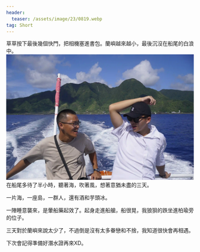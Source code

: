 ```yaml
---
header:
  teaser: /assets/image/23/0819.webp
tag: Short
---
```

草草按下最後幾個快門，把相機塞進書包。蘭嶼越來越小，最後沉沒在船尾的白浪中。
![](/assets/image/23/0819.webp)
在船尾多待了半小時，聽著海，吹著風，想著意猶未盡的三天。

一片海，一座島，一群人，還有酒和芋頭冰。

一陣睡意襲來，是暈船藥起效了。起身走進船艙，船很晃，我狼狽的跌坐進柏瑜旁的位子。

三天對於蘭嶼來說太少了，不過倒是沒有太多眷戀和不捨，我知道很快會再相遇。

下次會記得準備好潛水證再來XD。

